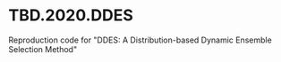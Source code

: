 # TBD.2020.DDES
Reproduction code for "DDES: A Distribution-based Dynamic Ensemble Selection Method"
